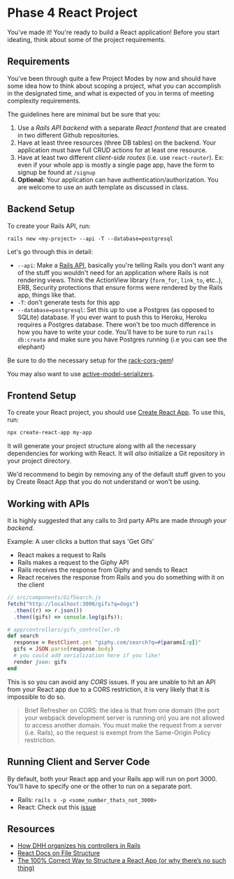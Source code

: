 # Phase 4 React Project

You've made it! You're ready to build a React application! Before you start
ideating, think about some of the project requirements.

## Requirements

You've been through quite a few Project Modes by now and should have some idea
how to think about scoping a project, what you can accomplish in the designated
time, and what is expected of you in terms of meeting complexity requirements.

The guidelines here are minimal but be sure that you:

1. Use a _Rails API backend_ with a separate _React frontend_ that are created
   in two different Github repositories.
2. Have at least three resources (three DB tables) on the backend. Your
   application must have full CRUD actions for at least one resource.
3. Have at least two different _client-side routes_ (i.e. use `react-router`).
   Ex: even if your whole app is mostly a single page app, have the form to
   signup be found at `/signup`
4. **Optional:** Your application can have authentication/authorization. You are
   welcome to use an auth template as discussed in class.

## Backend Setup

To create your Rails API, run:

```
rails new <my-project> --api -T --database=postgresql
```

Let's go through this in detail:

- `--api`: Make a [Rails API](http://edgeguides.rubyonrails.org/api_app.html),
  basically you're telling Rails you don't want any of the stuff you wouldn't
  need for an application where Rails is not rendering views. Think the
  ActionView library (`form_for`, `link_to`, etc..), ERB, Security protections
  that ensure forms were rendered by the Rails app, things like that.
- `-T`: don't generate tests for this app
- `--database=postgresql`: Set this up to use a Postgres (as opposed to SQLite)
  database. If you ever want to push this to Heroku, Heroku requires a Postgres
  database. There won't be too much difference in how you have to write your
  code. You'll have to be sure to run `rails db:create` and make sure you have
  Postgres running (i.e you can see the elephant)

Be sure to do the necessary setup for the [rack-cors-gem](https://github.com/cyu/rack-cors)!

You may also want to use
[active-model-serializers](https://github.com/rails-api/active_model_serializers/tree/0-10-stable).

## Frontend Setup

To create your React project, you should use
[Create React App](https://create-react-app.dev/). To use this, run:

```sh
npx create-react-app my-app
```

It will generate your project structure along with all the necessary
dependencies for working with React. It will _also_ initialize a Git repository
in your project directory.

We'd recommend to begin by removing any of the default stuff given to you by
Create React App that you do not understand or won't be using.

## Working with APIs

It is highly suggested that any calls to 3rd party APIs are made _through your
backend_.

Example: A user clicks a button that says 'Get Gifs'

- React makes a request to Rails
- Rails makes a request to the Giphy API
- Rails receives the response from Giphy and sends to React
- React receives the response from Rails and you do something with it on the client

```js
// src/components/GifSearch.js
fetch("http://localhost:3000/gifs?q=dogs")
  .then((r) => r.json())
  .then((gifs) => console.log(gifs));
```

```rb
# app/controllers/gifs_controller.rb
def search
  response = RestClient.get "giphy.com/search?q=#{params[:q]}"
  gifs = JSON.parse(response.body)
  # you could add serialization here if you like!
  render json: gifs
end
```

This is so you can avoid any _CORS_ issues. If you are unable to hit an API from
your React app due to a CORS restriction, it is very likely that it is
impossible to do so.

> Brief Refresher on CORS: the idea is that from one domain (the port your
> webpack development server is running on) you are not allowed to access
> another domain. You must make the request from a server (i.e. Rails), so the
> request is exempt from the Same-Origin Policy restriction.

## Running Client and Server Code

By default, both your React app and your Rails app will run on port 3000. You'll
have to specify one or the other to run on a separate port.

- Rails: `rails s -p <some_number_thats_not_3000>`
- React: Check out this [issue](https://github.com/facebookincubator/create-react-app/issues/1083)

## Resources

- [How DHH organizes his controllers in Rails](http://jeromedalbert.com/how-dhh-organizes-his-rails-controllers/)
- [React Docs on File Structure](https://reactjs.org/docs/faq-structure.html)
- [The 100% Correct Way to Structure a React App (or why there’s no such thing)](https://hackernoon.com/the-100-correct-way-to-structure-a-react-app-or-why-theres-no-such-thing-3ede534ef1ed)
